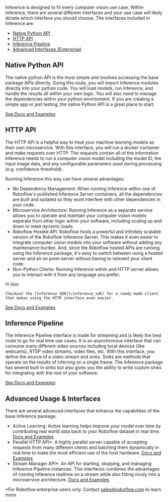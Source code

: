 Inference is designed to fit every computer vision use case. Within Inference, there are several different interfaces and your use case will likely dictate which interface you should choose. The interfaces included in Inference are:

- [Native Python API](#native-python-api)
- [HTTP API](#http-api)
- [Inference Pipeline](#inference-pipeline)
- [Advanced Interfaces (Enterprise)](#advanced-usage-interfaces)

## Native Python API

The native python API is the most simple and involves accessing the base package APIs directly. Going this route, you will import Inference modules directly into your python code. You will load models, run inference, and handle the results all within your own logic. You will also need to manage the dependencies within your python environment. If you are creating a simple app or just testing, the native Python API is a great place to start.

[See Docs and Examples](/using_inference/native_python_api/)

## HTTP API

The HTTP API is a helpful way to treat your machine learning models as their own microservice. With this interface, you will run a docker container and make requests over HTTP. The requests contain all of the information Inference needs to run a computer vision model including the model ID, the input image data, and any configurable parameters used during processing (e.g. confidence threshold).

Running Inference this way can have several advantages:

- No Dependency Management: When running Inference within one of Roboflow's published Inference Server containers, all the dependencies are built and isolated so they wont interfere with other dependencies in your code.
- Microservice Architecture: Running Inference as a separate service allows you to operate and maintain your computer vision models separate from other logic within your software, including scaling up and down to meet dynamic loads.
- Roboflow Hosted API: Roboflow hosts a powerful and infinitely scalable version of the Roboflow Inference Server. This makes it even easier to integrate computer vision models into your software without adding any maintenance burden. And, since the Roboflow hosted APIs are running using the Inference package, it's easy to switch between using a hosted server and an on prem server without having to reinvent your client code.
- Non-Python Clients: Running Inference within and HTTP server allows you to interact with it from any language you prefer.

!!! Hint

    Checkout the [Inference SDK](/inference_sdk) for a ready made client that makes using the HTTP interface even easier.

[See Docs and Examples](/using_inference/http_api/)

## Inference Pipeline

The Inference Pipeline interface is made for streaming and is likely the best route to go for real time use cases. It is an asynchronous interface that can consume many different video sources including local devices (like webcams), RTSP video streams, video files, etc. With this interface, you define the source of a video stream and sinks. Sinks are methods that operate on the results of inferring on a single frame. The Inference package has several built in sinks but also gives you the ability to write custom sinks for integrating with the rest of your software.

[See Docs and Examples](/quickstart/run_model_on_rtsp_webcam/)

## Advanced Usage & Interfaces

There are several advanced interfaces that enhance the capabilities of the base Inference package.

- Active Learning: Active learning helps improve your model over time by contributing real world data back to your Roboflow dataset in real time. [Docs and Examples](/enterprise/active-learning/active_learning/)
- Parallel HTTP API\*: A highly parallel server capable of accepting requests from many different clients and batching them dynamically in real time to make the most efficient use of the host hardware. [Docs and Examples](/enterprise/parallel_processing/)
- Stream Manager API\*: An API for starting, stopping, and managing Inference Pipeline instances. This interfaces combines the advantages of running Inference realtime on a stream while also fitting nicely into a microservice architecture. [Docs and Examples](/enterprise/stream_management_api/)

\*For Roboflow enterprise users only. Contact sales@roboflow.com to learn more.
